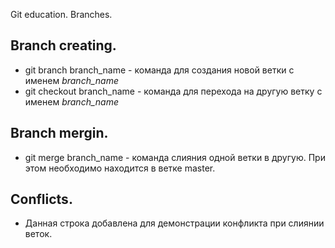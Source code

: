 Git education. Branches.

## Branch creating.

* git branch branch_name - команда для создания новой ветки с именем *branch_name*
* git checkout branch_name - команда для перехода на другую ветку с именем *branch_name*

## Branch mergin.

* git merge branch_name - команда слияния одной ветки в другую. При этом необходимо находится в ветке master.

## Conflicts.

* Данная строка добавлена для демонстрации конфликта при слиянии веток.